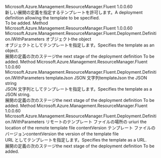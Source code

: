 <Type Name="IWithTemplate" FullName="Microsoft.Azure.Management.ResourceManager.Fluent.Deployment.Definition.IWithTemplate">
  <TypeSignature Language="C#" Value="public interface IWithTemplate" />
  <TypeSignature Language="ILAsm" Value=".class public interface auto ansi abstract IWithTemplate" />
  <TypeSignature Language="DocId" Value="T:Microsoft.Azure.Management.ResourceManager.Fluent.Deployment.Definition.IWithTemplate" />
  <TypeSignature Language="VB.NET" Value="Public Interface IWithTemplate" />
  <TypeSignature Language="F#" Value="type IWithTemplate = interface" />
  <AssemblyInfo>
    <AssemblyName>Microsoft.Azure.Management.ResourceManager.Fluent</AssemblyName>
    <AssemblyVersion>1.0.0.60</AssemblyVersion>
  </AssemblyInfo>
  <Interfaces />
  <Docs>
    <summary>
            <span data-ttu-id="1c1d7-101">新しい展開の定義を指定するテンプレートを許可します。</span><span class="sxs-lookup"><span data-stu-id="1c1d7-101">A deployment definition allowing the template to be specified.</span></span>
            </summary>
    <remarks>To be added.</remarks>
  </Docs>
  <Members>
    <Member MemberName="WithTemplate">
      <MemberSignature Language="C#" Value="public Microsoft.Azure.Management.ResourceManager.Fluent.Deployment.Definition.IWithParameters WithTemplate (object template);" />
      <MemberSignature Language="ILAsm" Value=".method public hidebysig newslot virtual instance class Microsoft.Azure.Management.ResourceManager.Fluent.Deployment.Definition.IWithParameters WithTemplate(object template) cil managed" />
      <MemberSignature Language="DocId" Value="M:Microsoft.Azure.Management.ResourceManager.Fluent.Deployment.Definition.IWithTemplate.WithTemplate(System.Object)" />
      <MemberSignature Language="VB.NET" Value="Public Function WithTemplate (template As Object) As IWithParameters" />
      <MemberSignature Language="F#" Value="abstract member WithTemplate : obj -&gt; Microsoft.Azure.Management.ResourceManager.Fluent.Deployment.Definition.IWithParameters" Usage="iWithTemplate.WithTemplate template" />
      <MemberType>Method</MemberType>
      <AssemblyInfo>
        <AssemblyName>Microsoft.Azure.Management.ResourceManager.Fluent</AssemblyName>
        <AssemblyVersion>1.0.0.60</AssemblyVersion>
      </AssemblyInfo>
      <ReturnValue>
        <ReturnType>Microsoft.Azure.Management.ResourceManager.Fluent.Deployment.Definition.IWithParameters</ReturnType>
      </ReturnValue>
      <Parameters>
        <Parameter Name="template" Type="System.Object" />
      </Parameters>
      <Docs>
        <param name="template"><span data-ttu-id="1c1d7-102">オブジェクト</span><span class="sxs-lookup"><span data-stu-id="1c1d7-102">the object</span></span></param>
        <summary>
            <span data-ttu-id="1c1d7-103">オブジェクトとしてテンプレートを指定します。</span><span class="sxs-lookup"><span data-stu-id="1c1d7-103">Specifies the template as an object.</span></span>
            </summary>
        <returns><span data-ttu-id="1c1d7-104">展開の定義の次のステージ</span><span class="sxs-lookup"><span data-stu-id="1c1d7-104">the next stage of the deployment definition</span></span></returns>
        <remarks>To be added.</remarks>
      </Docs>
    </Member>
    <Member MemberName="WithTemplate">
      <MemberSignature Language="C#" Value="public Microsoft.Azure.Management.ResourceManager.Fluent.Deployment.Definition.IWithParameters WithTemplate (string templateJson);" />
      <MemberSignature Language="ILAsm" Value=".method public hidebysig newslot virtual instance class Microsoft.Azure.Management.ResourceManager.Fluent.Deployment.Definition.IWithParameters WithTemplate(string templateJson) cil managed" />
      <MemberSignature Language="DocId" Value="M:Microsoft.Azure.Management.ResourceManager.Fluent.Deployment.Definition.IWithTemplate.WithTemplate(System.String)" />
      <MemberSignature Language="VB.NET" Value="Public Function WithTemplate (templateJson As String) As IWithParameters" />
      <MemberSignature Language="F#" Value="abstract member WithTemplate : string -&gt; Microsoft.Azure.Management.ResourceManager.Fluent.Deployment.Definition.IWithParameters" Usage="iWithTemplate.WithTemplate templateJson" />
      <MemberType>Method</MemberType>
      <AssemblyInfo>
        <AssemblyName>Microsoft.Azure.Management.ResourceManager.Fluent</AssemblyName>
        <AssemblyVersion>1.0.0.60</AssemblyVersion>
      </AssemblyInfo>
      <ReturnValue>
        <ReturnType>Microsoft.Azure.Management.ResourceManager.Fluent.Deployment.Definition.IWithParameters</ReturnType>
      </ReturnValue>
      <Parameters>
        <Parameter Name="templateJson" Type="System.String" />
      </Parameters>
      <Docs>
        <param name="templateJson"><span data-ttu-id="1c1d7-105">templateJson JSON 文字列</span><span class="sxs-lookup"><span data-stu-id="1c1d7-105">templateJson the JSON string</span></span></param>
        <summary>
            <span data-ttu-id="1c1d7-106">JSON 文字列としてテンプレートを指定します。</span><span class="sxs-lookup"><span data-stu-id="1c1d7-106">Specifies the template as a JSON string.</span></span>
            </summary>
        <returns><span data-ttu-id="1c1d7-107">展開の定義の次のステージ</span><span class="sxs-lookup"><span data-stu-id="1c1d7-107">the next stage of the deployment definition</span></span></returns>
        <remarks>To be added.</remarks>
      </Docs>
    </Member>
    <Member MemberName="WithTemplateLink">
      <MemberSignature Language="C#" Value="public Microsoft.Azure.Management.ResourceManager.Fluent.Deployment.Definition.IWithParameters WithTemplateLink (string uri, string contentVersion);" />
      <MemberSignature Language="ILAsm" Value=".method public hidebysig newslot virtual instance class Microsoft.Azure.Management.ResourceManager.Fluent.Deployment.Definition.IWithParameters WithTemplateLink(string uri, string contentVersion) cil managed" />
      <MemberSignature Language="DocId" Value="M:Microsoft.Azure.Management.ResourceManager.Fluent.Deployment.Definition.IWithTemplate.WithTemplateLink(System.String,System.String)" />
      <MemberSignature Language="VB.NET" Value="Public Function WithTemplateLink (uri As String, contentVersion As String) As IWithParameters" />
      <MemberSignature Language="F#" Value="abstract member WithTemplateLink : string * string -&gt; Microsoft.Azure.Management.ResourceManager.Fluent.Deployment.Definition.IWithParameters" Usage="iWithTemplate.WithTemplateLink (uri, contentVersion)" />
      <MemberType>Method</MemberType>
      <AssemblyInfo>
        <AssemblyName>Microsoft.Azure.Management.ResourceManager.Fluent</AssemblyName>
        <AssemblyVersion>1.0.0.60</AssemblyVersion>
      </AssemblyInfo>
      <ReturnValue>
        <ReturnType>Microsoft.Azure.Management.ResourceManager.Fluent.Deployment.Definition.IWithParameters</ReturnType>
      </ReturnValue>
      <Parameters>
        <Parameter Name="uri" Type="System.String" />
        <Parameter Name="contentVersion" Type="System.String" />
      </Parameters>
      <Docs>
        <param name="uri"><span data-ttu-id="1c1d7-108">リモートのテンプレート ファイルの場所の uri</span><span class="sxs-lookup"><span data-stu-id="1c1d7-108">uri the location of the remote template file</span></span></param>
        <param name="contentVersion"><span data-ttu-id="1c1d7-109">contentVersion テンプレート ファイルのバージョン</span><span class="sxs-lookup"><span data-stu-id="1c1d7-109">contentVersion the version of the template file</span></span></param>
        <summary>
            <span data-ttu-id="1c1d7-110">URL としてテンプレートを指定します。</span><span class="sxs-lookup"><span data-stu-id="1c1d7-110">Specifies the template as a URL.</span></span>
            </summary>
        <returns><span data-ttu-id="1c1d7-111">展開の定義の次のステージ</span><span class="sxs-lookup"><span data-stu-id="1c1d7-111">the next stage of the deployment definition</span></span></returns>
        <remarks>To be added.</remarks>
      </Docs>
    </Member>
  </Members>
</Type>